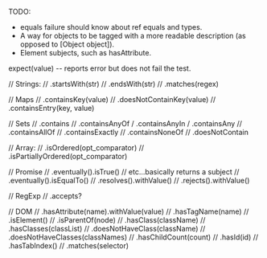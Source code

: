 TODO:

* equals failure should know about ref equals and types.
* A way for objects to be tagged with a more readable description (as opposed to [Object object]).
* Element subjects, such as hasAttribute.

expect(value) -- reports error but does not fail the test.

// Strings:
// .startsWith(str)
// .endsWith(str)
// .matches(regex)

// Maps
// .containsKey(value)
// .doesNotContainKey(value)
// .containsEntry(key, value)

// Sets
// .contains
// .containsAnyOf / .containsAnyIn / .containsAny
// .containsAllOf
// .containsExactly
// .containsNoneOf
// .doesNotContain

// Array:
// .isOrdered(opt_comparator)
// .isPartiallyOrdered(opt_comparator)

// Promise
// .eventually().isTrue() // etc...basically returns a subject
// .eventually().isEqualTo()
// .resolves().withValue()
// .rejects().withValue()

// RegExp
// .accepts?

// DOM
// .hasAttribute(name).withValue(value)
// .hasTagName(name)
// .isElement()
// .isParentOf(node)
// .hasClass(className)
// .hasClasses(classList)
// .doesNotHaveClass(className)
// .doesNotHaveClasses(classNames)
// .hasChildCount(count)
// .hasId(id)
// .hasTabIndex()
// .matches(selector)
